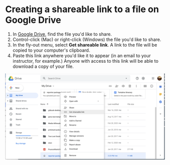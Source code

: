 # Creating a shareable link to a file on Google Drive

1. In [Google Drive](signing-in-to-your-google-account.md), find the file you'd like to share.
2. Control-click (Mac) or right-click (Windows) the file you'd like to share.
3. In the fly-out menu, select **Get shareable link**. A link to the file will be copied to your computer's clipboard.
4. Paste this link anywhere you'd like it to appear (in an email to your instructor, for example.) Anyone with access to this link will be able to download a copy of your file.&#x20;

![](../.gitbook/assets/get-shareable-link.png)
